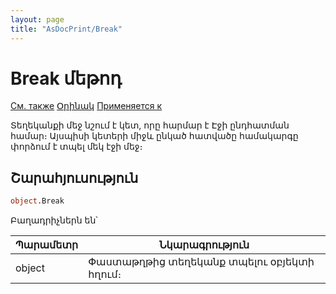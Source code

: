 ```yaml
---
layout: page
title: "AsDocPrint/Break"
---
```



# Break մեթոդ

[См. также](../AsRepViewer/Break.md) [Օրինակ](../../Examples/E_AsDocPrint.html) [Применяется к](../AsDocPrint.md)

Տեղեկանքի մեջ նշում է կետ, որը հարմար է Էջի ընդհատման համար։ Այսպիսի կետերի միջև ընկած հատվածը համակարգը փորձում է տպել մեկ էջի մեջ։


## Շարահյուսություն

``` vb
object.Break
```

Բաղադրիչներն են՝


| Պարամետր | Նկարագրություն |
|--|--|
| object | Փաստաթղթից տեղեկանք տպելու օբյեկտի հղում։ |
